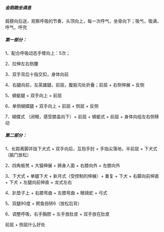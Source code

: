 ##### 金刚跪坐调息



肩膀向后送，观察呼吸的节奏，头顶向上，每一次呼气，坐骨向下；吸气，吸满，呼气，呼完

##### 第一部分：

1、配合呼吸动态手臂向上：5次；

2、拉伸左右侧腰

3、双手背后十指交扣，身体向前

4、右腿向前，左英雄腿，前屈，腹股沟处折叠；前屈 + 右侧伸展 + 反侧

5、蜻蜓腿 + 双手向上 + 前屈

6、单侧蝴蝶腿 + 双手向上 + 前屈 + 侧屈 + 反侧

7、蝴蝶式 （闭眼，感受膝盖向下）+ 前屈 + 蜻蜓式 + 前屈 + 身体向组左右侧移动

##### 第二部分：

1、长距离脚并拢下犬式 + 双手向后，互抱手肘 + 手指尖落地，半前屈 + 下犬式（脑门放松）

2、四角板凳 + 大猫伸展 + 狮身人面 + 右膝向外 + 左膝向外

3、下犬式 + 单腿下犬 + 新月式（受控制的伸展）+ 重复 + 下犬 + 右脚向前伸直 + 下犬 + 左腿向前伸直 + 龙式左右

4、趴垫子上 + 右膝弯曲 + 左膝弯曲 + 眼镜蛇 + 弓式

5、双腿90度 + 鳄鱼扭转6（放松后背）

6、调整呼吸，右手胸腔 + 左手放肚皮  + 双手放在肚皮





  

































前屈 + 侧屈什么好处







